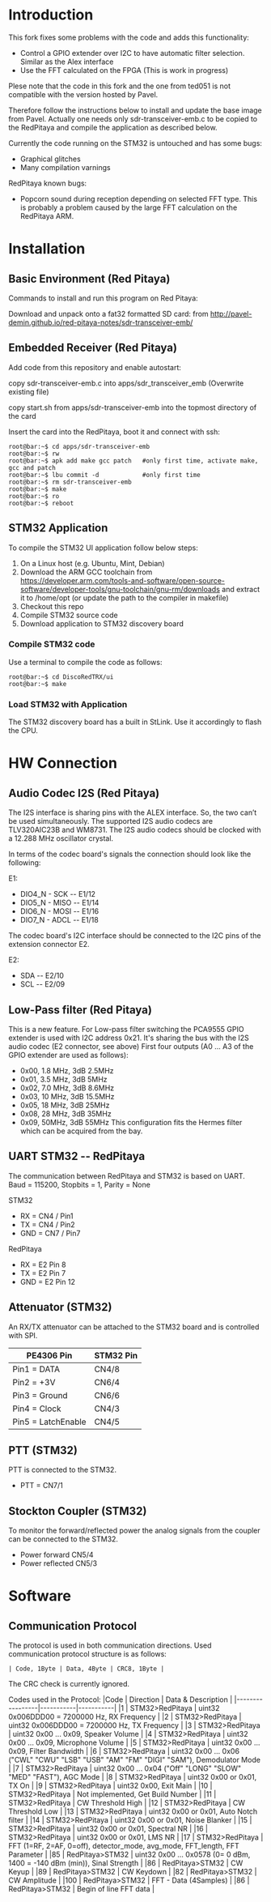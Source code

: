 # Introduction

This fork fixes some problems with the code and adds this functionality:
 * Control a GPIO extender over I2C to have automatic filter selection. Similar as the Alex interface
 * Use the FFT calculated on the FPGA (This is work in progress)

Plese note that the code in this fork and the one from ted051 is not compatible with the version hosted by Pavel.

Therefore follow the instructions below to install and update the base image from Pavel. Actually one needs only sdr-transceiver-emb.c to be copied to the RedPitaya and compile the application as described below.

Currently the code running on the STM32 is untouched and has some bugs:
 * Graphical glitches
 * Many compilation varnings

RedPitaya known bugs:
 * Popcorn sound during reception depending on selected FFT type. This is probably a problem caused by the large FFT calculation on the RedPitaya ARM.

# Installation

## Basic Environment (Red Pitaya)

Commands to install and run this program on Red Pitaya:

Download and unpack onto a fat32 formatted SD card:
from  http://pavel-demin.github.io/red-pitaya-notes/sdr-transceiver-emb/

## Embedded Receiver (Red Pitaya)

Add code from this repository and enable autostart:

copy sdr-transceiver-emb.c into apps/sdr_transceiver_emb (Overwrite existing file)

copy start.sh from apps/sdr-transceiver-emb into the topmost directory of the card

Insert the card into the RedPitaya, boot it and connect with ssh:

```console
root@bar:~$ cd apps/sdr-transceiver-emb
root@bar:~$ rw
root@bar:~$ apk add make gcc patch   #only first time, activate make, gcc and patch
root@bar:~$ lbu commit -d            #only first time
root@bar:~$ rm sdr-transceiver-emb
root@bar:~$ make 
root@bar:~$ ro 
root@bar:~$ reboot
```
## STM32 Application

To compile the STM32 UI application follow below steps:
 1. On a Linux host (e.g. Ubuntu, Mint, Debian)
 2. Download the ARM GCC toolchain from https://developer.arm.com/tools-and-software/open-source-software/developer-tools/gnu-toolchain/gnu-rm/downloads and extract it to /home/opt (or update the path to the compiler in makefile)
 3. Checkout this repo
 4. Compile STM32 source code
 5. Download application to STM32 discovery board

 ### Compile STM32 code
Use a terminal to compile the code as follows:
```console
root@bar:~$ cd DiscoRedTRX/ui
root@bar:~$ make
```
 ### Load STM32 with Application
 The STM32 discovery board has a built in StLink. Use it accordingly to flash the CPU.

# HW Connection

## Audio Codec I2S (Red Pitaya)

The I2S interface is sharing pins with the ALEX interface. So, the two can’t be used simultaneously.
The supported I2S audio codecs are TLV320AIC23B and WM8731. The I2S audio
codecs should be clocked with a 12.288 MHz oscillator crystal.

In terms of the codec board's signals the connection should look like the following:

E1:
* DIO4_N - SCK -- E1/12
* DIO5_N - MISO -- E1/14
* DIO6_N - MOSI -- E1/16
* DIO7_N - ADCL -- E1/18

The codec board's I2C interface should be connected to the I2C pins of the extension connector E2.

E2:
* SDA -- E2/10
* SCL -- E2/09

## Low-Pass filter (Red Pitaya)

This is a new feature. For Low-pass filter switching the PCA9555 GPIO extender is used with I2C address 0x21.
It's sharing the bus with the I2S audio codec (E2 connector, see above)
First four outputs (A0 ... A3 of the GPIO extender are used as follows):
* 0x00, 1.8 MHz, 3dB 2.5MHz
* 0x01, 3.5 MHz, 3dB 5MHz
* 0x02, 7.0 MHz, 3dB 8.6MHz
* 0x03, 10 MHz, 3dB 15.5MHz
* 0x05, 18 MHz, 3dB 25MHz
* 0x08, 28 MHz, 3dB 35MHz
* 0x09, 50MHz, 3dB 55MHz
This configuration fits the Hermes filter which can be acquired from the bay.

## UART STM32 -- RedPitaya
The communication between RedPitaya and STM32 is based on UART. Baud = 115200, Stopbits = 1, Parity = None	

STM32
* RX = CN4 / Pin1
* TX = CN4 / Pin2
* GND = CN7 / Pin7		

RedPitaya
* RX = E2 Pin 8
* TX = E2 Pin 7
* GND = E2 Pin 12		

## Attenuator (STM32)
An RX/TX attenuator can be attached to the STM32 board and is controlled with SPI.

|PE4306 Pin       |		STM32 Pin |
|-----------------|---------------|
|Pin1 = DATA 	  |   CN4/8|
|Pin2 = +3V  	  |	 CN6/4|
|Pin3 = Ground 	  |	 CN6/6|
|Pin4 = Clock 	  |	 CN4/3|
|Pin5 = LatchEnable |	 CN4/5|

## PTT (STM32)
PTT is connected to the STM32.
* PTT = CN7/1

## Stockton Coupler (STM32)
To monitor the forward/reflected power the analog signals from the coupler can be connected to the STM32.

* Power forward	CN5/4
* Power reflected	CN5/3

# Software

## Communication Protocol

The protocol is used in both communication directions. Used communication protocol structure is as follows:

```
| Code, 1Byte | Data, 4Byte | CRC8, 1Byte |
```
The CRC check is currently ignored.

Codes used in the Protocol:
|Code       |		Direction |   Data & Description |
|-----------------|-----------|-----------|
|1 	  |   STM32>RedPitaya   |   uint32 0x006DDD00 = 7200000 Hz, RX Frequency |
|2 	  |   STM32>RedPitaya   |   uint32 0x006DDD00 = 7200000 Hz, TX Frequency |
|3 	  |   STM32>RedPitaya   |   uint32 0x00 ... 0x09, Speaker Volume |
|4 	  |   STM32>RedPitaya   |   uint32 0x00 ... 0x09, Microphone Volume |
|5 	  |   STM32>RedPitaya   |   uint32 0x00 ... 0x09, Filter Bandwidth |
|6 	  |   STM32>RedPitaya   |   uint32 0x00 ... 0x06 ("CWL"	"CWU" "LSB" "USB" "AM" "FM" "DIGI" "SAM"), Demodulator Mode |
|7 	  |   STM32>RedPitaya   |   uint32 0x00 ... 0x04 ("Off" "LONG" "SLOW" "MED"	"FAST"), AGC Mode |
|8 	  |   STM32>RedPitaya   |   uint32 0x00 or 0x01, TX On |
|9 	  |   STM32>RedPitaya   |   uint32 0x00, Exit Main |
|10 	  |   STM32>RedPitaya   |   Not implemented, Get Build Number |
|11 	  |   STM32>RedPitaya   |   CW Threshold High |
|12 	  |   STM32>RedPitaya   |   CW Threshold Low |
|13 	  |   STM32>RedPitaya   |   uint32 0x00 or 0x01, Auto Notch filter |
|14 	  |   STM32>RedPitaya   |   uint32 0x00 or 0x01, Noise Blanker |
|15 	  |   STM32>RedPitaya   |   uint32 0x00 or 0x01, Spectral NR |
|16 	  |   STM32>RedPitaya   |   uint32 0x00 or 0x01, LMS NR |
|17 	  |   STM32>RedPitaya   |   FFT (1=RF, 2=AF, 0=off), detector_mode, avg_mode, FFT_length, FFT Parameter |
|85 	  |   RedPitaya>STM32   |   uint32 0x00 ... 0x0578 (0= 0 dBm, 1400 = -140 dBm (min)), Sinal Strength |
|86 	  |   RedPitaya>STM32   |   CW Keyup |
|89 	  |   RedPitaya>STM32   |   CW Keydown |
|82 	  |   RedPitaya>STM32   |   CW Amplitude |
|100 	  |   RedPitaya>STM32   |   FFT - Data (4Samples) |
|86 	  |   RedPitaya>STM32   |   Begin of line FFT data |